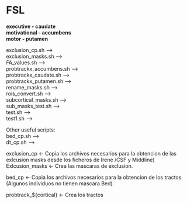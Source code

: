 # FSL


**executive - caudate  
motivational - accumbens  
motor - putamen**  

exclusion_cp.sh -->  
exclusion_masks.sh -->  
FA_values.sh -->   
probtrackx_accumbens.sh -->  
probtrackx_caudate.sh -->   
probtrackx_putamen.sh -->  
rename_masks.sh -->   
rois_convert.sh -->  
subcortical_masks.sh -->   
sub_masks_test.sh -->  
test.sh -->  
test1.sh -->  

Other useful scripts:  
bed_cp.sh -->  
dt_cp.sh -->  


exclusion_cp <- Copia los archivos necesarios para la obtencion de las exlcusion masks desde los ficheros de Irene /CSF y Middline)
Exlcusion_masks <- Crea las mascaras de exclusion.

bed_cp <- Copia los archivos necesarios para la obtencion de los tractos
(Algunos individuos no tienen mascara Bed).

probtrack_${cortical} <- Crea los tractos

